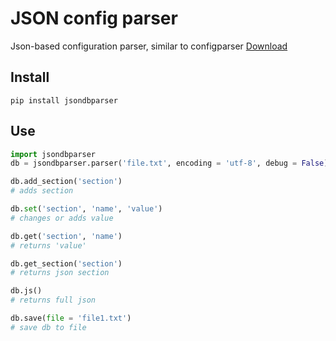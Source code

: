 # JSON config parser
Json-based configuration parser, similar to configparser
[Download](https://github.com/TheAngryPython/DB-py/blob/master/db.py)

## Install
```
pip install jsondbparser
```

## Use
```python
import jsondbparser
db = jsondbparser.parser('file.txt', encoding = 'utf-8', debug = False)

db.add_section('section')
# adds section

db.set('section', 'name', 'value')
# changes or adds value

db.get('section', 'name')
# returns 'value'

db.get_section('section')
# returns json section

db.js()
# returns full json

db.save(file = 'file1.txt')
# save db to file

```
